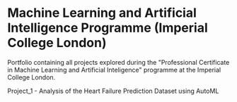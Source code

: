 # Machine Learning and Artificial Intelligence Programme (Imperial College London)

Portfolio containing all projects explored during the "Professional Certificate in Machine Learning and Artificial Inteligence" programme at the Imperial College London.

Project_1 - Analysis of the Heart Failure Prediction Dataset using AutoML
